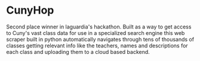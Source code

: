 # CunyHop
Second place winner in laguardia's hackathon. 
Built as a way to get access to Cuny's vast class data for use in a specialized search engine this web scraper built in python automatically navigates through tens of thousands of classes getting relevant info like the teachers, names and descriptions for each class and uploading them to a cloud based backend.
